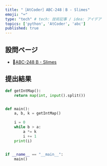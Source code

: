 ```yaml
---
title: "［AtCoder］ABC-248｜B - Slimes"
emoji: "⌨️"
type: "tech" # tech: 技術記事 / idea: アイデア
topics: ['python', 'AtCoder', 'abc']
published: true
---
```


## 設問ページ

- 🔗[ABC-248 B - Slimes](https://atcoder.jp/contests/abc248/tasks/abc248_b)

## 提出結果

```python
def getIntMap():
    return map(int, input().split())


def main():
    a, b, k = getIntMap()

    i = 0
    while b > a:
        a *= k
        i += 1
    print(i)


if __name__ == "__main__":
    main()
```
